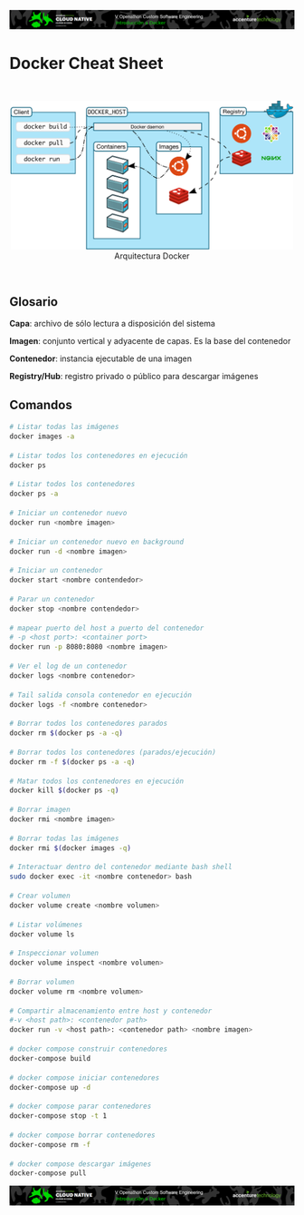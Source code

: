 <p align="center">
    <img src="../resources/header.png">
</p>

# Docker Cheat Sheet
<br/>
<p align="center">
<img src="resources/architecture.svg" width="500">
<br/>
Arquitectura Docker
</p>
<br/>

## Glosario

**Capa**: archivo de sólo lectura a disposición del sistema

**Imagen**: conjunto vertical y adyacente de capas. Es la base del contenedor

**Contenedor**: instancia ejecutable de una imagen 

**Registry/Hub**: registro privado o público para descargar imágenes

## Comandos

```sh
# Listar todas las imágenes
docker images -a

# Listar todos los contenedores en ejecución
docker ps

# Listar todos los contenedores
docker ps -a

# Iniciar un contenedor nuevo
docker run <nombre imagen>

# Iniciar un contenedor nuevo en background
docker run -d <nombre imagen>

# Iniciar un contenedor
docker start <nombre contendedor>

# Parar un contenedor
docker stop <nombre contendedor>

# mapear puerto del host a puerto del contenedor
# -p <host port>: <container port>
docker run -p 8080:8080 <nombre imagen>

# Ver el log de un contenedor
docker logs <nombre contenedor>

# Tail salida consola contenedor en ejecución
docker logs -f <nombre contenedor>

# Borrar todos los contenedores parados 
docker rm $(docker ps -a -q)

# Borrar todos los contenedores (parados/ejecución)
docker rm -f $(docker ps -a -q)

# Matar todos los contenedores en ejecución
docker kill $(docker ps -q)

# Borrar imagen
docker rmi <nombre imagen>

# Borrar todas las imágenes
docker rmi $(docker images -q)

# Interactuar dentro del contenedor mediante bash shell
sudo docker exec -it <nombre contenedor> bash

# Crear volumen
docker volume create <nombre volumen>

# Listar volúmenes
docker volume ls

# Inspeccionar volumen
docker volume inspect <nombre volumen>

# Borrar volumen
docker volume rm <nombre volumen>

# Compartir almacenamiento entre host y contenedor
#-v <host path>: <contenedor path>
docker run -v <host path>: <contenedor path> <nombre imagen>

# docker compose construir contenedores
docker-compose build

# docker compose iniciar contenedores
docker-compose up -d

# docker compose parar contenedores
docker-compose stop -t 1

# docker compose borrar contenedores
docker-compose rm -f

# docker compose descargar imágenes
docker-compose pull
```
	
<p align="center">
    <img src="../resources/header.png">
</p>